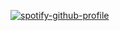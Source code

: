 
[![spotify-github-profile](https://spotify-github-profile.kittinanx.com/api/view?uid=3135mbsvltjtpwi4vj27ycoc74ei&cover_image=true&theme=default&show_offline=false&background_color=121212&interchange=false)](https://github.com/kittinan/spotify-github-profile)
<!--
**rxcelynn/rxcelynn** is a ✨ _special_ ✨ repository because its `README.md` (this file) appears on your GitHub profile.

Here are some ideas to get you started:

- 🔭 I’m currently working on ...
- 🌱 I’m currently learning ...
- 👯 I’m looking to collaborate on ...
- 🤔 I’m looking for help with ...
- 💬 Ask me about ...
- 📫 How to reach me: ...
- 😄 Pronouns: ...
- ⚡ Fun fact: ...
-->
